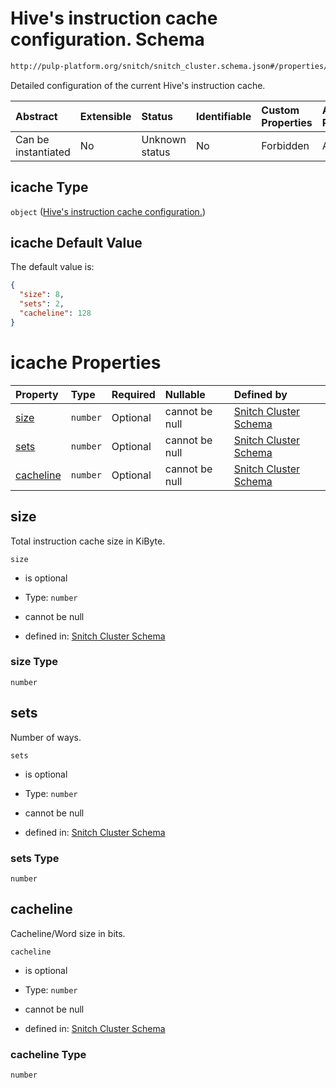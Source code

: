 # Hive's instruction cache configuration. Schema

```txt
http://pulp-platform.org/snitch/snitch_cluster.schema.json#/properties/hives/items/properties/icache
```

Detailed configuration of the current Hive's instruction cache.

| Abstract            | Extensible | Status         | Identifiable | Custom Properties | Additional Properties | Access Restrictions | Defined In                                                                       |
| :------------------ | :--------- | :------------- | :----------- | :---------------- | :-------------------- | :------------------ | :------------------------------------------------------------------------------- |
| Can be instantiated | No         | Unknown status | No           | Forbidden         | Allowed               | none                | [snitch_cluster.schema.json*](snitch_cluster.schema.json "open original schema") |

## icache Type

`object` ([Hive's instruction cache configuration.](snitch_cluster-properties-hives-hive-description-properties-hives-instruction-cache-configuration.md))

## icache Default Value

The default value is:

```json
{
  "size": 8,
  "sets": 2,
  "cacheline": 128
}
```

# icache Properties

| Property                | Type     | Required | Nullable       | Defined by                                                                                                                                                                                                                                                                     |
| :---------------------- | :------- | :------- | :------------- | :----------------------------------------------------------------------------------------------------------------------------------------------------------------------------------------------------------------------------------------------------------------------------- |
| [size](#size)           | `number` | Optional | cannot be null | [Snitch Cluster Schema](snitch_cluster-properties-hives-hive-description-properties-hives-instruction-cache-configuration-properties-size.md "http://pulp-platform.org/snitch/snitch_cluster.schema.json#/properties/hives/items/properties/icache/properties/size")           |
| [sets](#sets)           | `number` | Optional | cannot be null | [Snitch Cluster Schema](snitch_cluster-properties-hives-hive-description-properties-hives-instruction-cache-configuration-properties-sets.md "http://pulp-platform.org/snitch/snitch_cluster.schema.json#/properties/hives/items/properties/icache/properties/sets")           |
| [cacheline](#cacheline) | `number` | Optional | cannot be null | [Snitch Cluster Schema](snitch_cluster-properties-hives-hive-description-properties-hives-instruction-cache-configuration-properties-cacheline.md "http://pulp-platform.org/snitch/snitch_cluster.schema.json#/properties/hives/items/properties/icache/properties/cacheline") |

## size

Total instruction cache size in KiByte.

`size`

*   is optional

*   Type: `number`

*   cannot be null

*   defined in: [Snitch Cluster Schema](snitch_cluster-properties-hives-hive-description-properties-hives-instruction-cache-configuration-properties-size.md "http://pulp-platform.org/snitch/snitch_cluster.schema.json#/properties/hives/items/properties/icache/properties/size")

### size Type

`number`

## sets

Number of ways.

`sets`

*   is optional

*   Type: `number`

*   cannot be null

*   defined in: [Snitch Cluster Schema](snitch_cluster-properties-hives-hive-description-properties-hives-instruction-cache-configuration-properties-sets.md "http://pulp-platform.org/snitch/snitch_cluster.schema.json#/properties/hives/items/properties/icache/properties/sets")

### sets Type

`number`

## cacheline

Cacheline/Word size in bits.

`cacheline`

*   is optional

*   Type: `number`

*   cannot be null

*   defined in: [Snitch Cluster Schema](snitch_cluster-properties-hives-hive-description-properties-hives-instruction-cache-configuration-properties-cacheline.md "http://pulp-platform.org/snitch/snitch_cluster.schema.json#/properties/hives/items/properties/icache/properties/cacheline")

### cacheline Type

`number`
